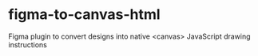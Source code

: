 # figma-to-canvas-html
Figma plugin to convert designs into native &lt;canvas> JavaScript drawing instructions
